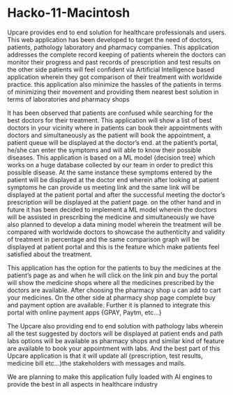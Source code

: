 # Hacko-11-Macintosh
Upcare provides end to end solution for healthcare professionals and users. This web application has been developed to target the need of doctors, patients, pathology laboratory and pharmacy companies. This application addresses the complete record keeping of patients wherein the doctors can monitor their progress and past records of prescription and test results on the other side patients will feel confident via Artificial Intelligence based application wherein they got comparison of their treatment with worldwide practice. this application also minimize the hassles of the patients in terms of minimizing their movement and providing them nearest best solution in terms of laboratories and pharmacy shops

It has been observed that patients are confused while searching for the best doctors for their treatment. This application will show a list of best doctors in your vicinity where in patients can book their appointments with doctors and simultaneously as the patient will book the appointment, a patient queue will be displayed at the doctor’s end. at the patient’s portal, he/she can enter the symptoms and will able to know their possible diseases. This application is based on a ML model {decision tree} which works on a huge database collected by our team in order to predict this possible disease. At the same instance these symptoms entered by the patient will be displayed at the doctor end wherein after looking at patient symptoms he can provide us meeting link and the same link will be displayed at the patient portal and after the successful meeting the doctor’s prescription will be displayed at the patient page. on the other hand and in future it has been decided to implement a ML model wherein the doctors will be assisted in prescribing the medicine and simultaneously we have also planned to develop a data mining model wherein the treatment will be compared with worldwide doctors to showcase the authenticity and validity of treatment in percentage and the same comparison graph will be displayed at patient portal and this is the feature which make patients feel satisfied about the treatment.

This application has the option for the patients to buy the medicines at the patient’s page as and when he will click on the link pin and buy the portal will show the medicine shops where all the medicines prescribed by the doctors are available. After choosing the pharmacy shop u can add to cart your medicines. On the other side at pharmacy shop page complete buy and payment option are available. Further it is planned to integrate this portal with online payment apps {GPAY, Paytm, etc...}

The Upcare also providing end to end solution with pathology labs wherein all the test suggested by doctors will be displayed at patient ends and path labs options will be available as pharmacy shops and similar kind of feature are available to book your appointment with labs. And the best part of this Upcare application is that it will update all {prescription, test results, medicine bill etc...}the stakeholders with messages and mails.

We are planning to make this application fully loaded with AI engines to provide the best in all aspects in healthcare industry
